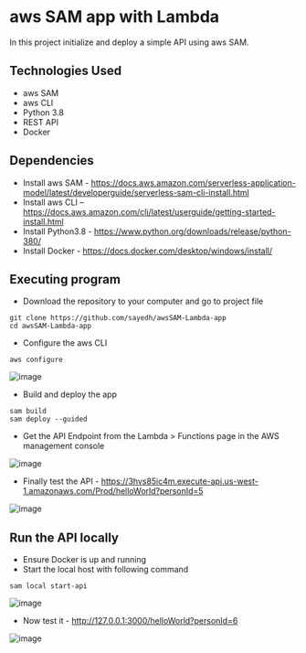 # aws SAM app with Lambda
In this project initialize and deploy a simple API using aws SAM. 

## Technologies Used
* aws SAM
* aws CLI
* Python 3.8
* REST API
* Docker


## Dependencies
* Install aws SAM - https://docs.aws.amazon.com/serverless-application-model/latest/developerguide/serverless-sam-cli-install.html
* Install aws CLI – https://docs.aws.amazon.com/cli/latest/userguide/getting-started-install.html
* Install Python3.8 - https://www.python.org/downloads/release/python-380/
* Install Docker - https://docs.docker.com/desktop/windows/install/


## Executing program
* Download the repository to your computer and go to project file
```
git clone https://github.com/sayedh/awsSAM-Lambda-app
cd awsSAM-Lambda-app
```
* Configure the aws CLI
```
aws configure
```
![image](https://user-images.githubusercontent.com/30685241/176317869-1c21f2a8-0b12-412e-85fc-ddffc15d462e.png)


* Build and deploy the app
```
sam build
sam deploy --guided
```
* Get the API Endpoint from the Lambda > Functions page in the AWS management console

![image](https://user-images.githubusercontent.com/30685241/176315943-bd056654-dafb-4e77-afb7-dc21baa21f8e.png)

* Finally test the API - https://3hvs85ic4m.execute-api.us-west-1.amazonaws.com/Prod/helloWorld?personId=5

![image](https://user-images.githubusercontent.com/30685241/176316025-ad34f4a8-5c74-42e4-a177-62ad0192d6d2.png)

## Run the API locally
* Ensure Docker is up and running 
* Start the local host with following command 
```
sam local start-api
```

![image](https://user-images.githubusercontent.com/30685241/176317829-64738774-3873-4209-b1a7-b8615eebb17f.png)

* Now test it - http://127.0.0.1:3000/helloWorld?personId=6

![image](https://user-images.githubusercontent.com/30685241/176317725-abf42802-30e9-4afc-a966-8341a2a234b9.png)
